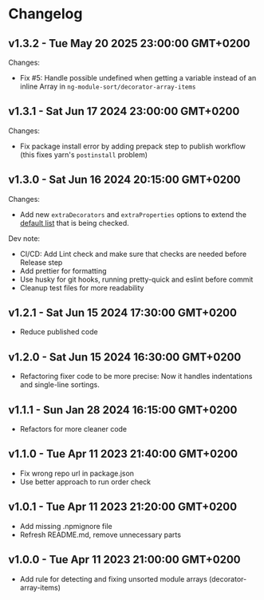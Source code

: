 # Changelog

## v1.3.2 - Tue May 20 2025 23:00:00 GMT+0200

Changes:

- Fix #5: Handle possible undefined when getting a variable instead of an inline Array in `ng-module-sort/decorator-array-items`

## v1.3.1 - Sat Jun 17 2024 23:00:00 GMT+0200

Changes:

- Fix package install error by adding prepack step to publish workflow (this fixes yarn's `postinstall` problem)

## v1.3.0 - Sat Jun 16 2024 20:15:00 GMT+0200

Changes:

- Add new `extraDecorators` and `extraProperties` options to extend the [default list](https://github.com/ducktordanny/eslint-plugin-ng-module-sort/blob/master/lib/constants.ts) that is being checked.

Dev note:

- CI/CD: Add Lint check and make sure that checks are needed before Release step
- Add prettier for formatting
- Use husky for git hooks, running pretty-quick and eslint before commit
- Cleanup test files for more readability

## v1.2.1 - Sat Jun 15 2024 17:30:00 GMT+0200

- Reduce published code

## v1.2.0 - Sat Jun 15 2024 16:30:00 GMT+0200

- Refactoring fixer code to be more precise: Now it handles indentations and single-line sortings.

## v1.1.1 - Sun Jan 28 2024 16:15:00 GMT+0200

- Refactors for more cleaner code

## v1.1.0 - Tue Apr 11 2023 21:40:00 GMT+0200

- Fix wrong repo url in package.json
- Use better approach to run order check

## v1.0.1 - Tue Apr 11 2023 21:20:00 GMT+0200

- Add missing .npmignore file
- Refresh README.md, remove unnecessary parts

## v1.0.0 - Tue Apr 11 2023 21:00:00 GMT+0200

- Add rule for detecting and fixing unsorted module arrays (decorator-array-items)

